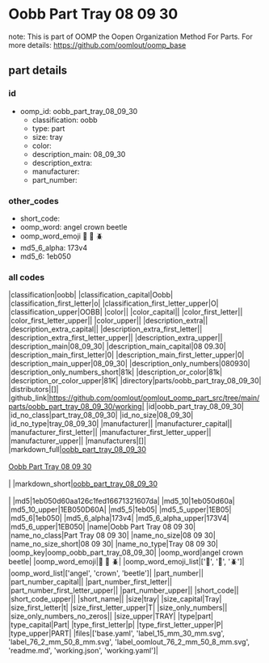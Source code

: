 # Oobb Part Tray 08 09 30  

note: This is part of OOMP the Oopen Organization Method For Parts. For more details: https://github.com/oomlout/oomp_base

##  part details





### id
* oomp_id: oobb_part_tray_08_09_30
  * classification: oobb
  * type: part
  * size: tray
  * color: 
  * description_main: 08_09_30
  * description_extra: 
  * manufacturer: 
  * part_number: 

### other_codes
* short_code: 
* oomp_word: angel crown beetle
* oomp_word_emoji :angel: :crown: :beetle:
* md5_6_alpha: 173v4
* md5_6: 1eb050

### all codes 
|classification|oobb|
|classification_capital|Oobb|
|classification_first_letter|o|
|classification_first_letter_upper|O|
|classification_upper|OOBB|
|color||
|color_capital||
|color_first_letter||
|color_first_letter_upper||
|color_upper||
|description_extra||
|description_extra_capital||
|description_extra_first_letter||
|description_extra_first_letter_upper||
|description_extra_upper||
|description_main|08_09_30|
|description_main_capital|08 09.30|
|description_main_first_letter|0|
|description_main_first_letter_upper|0|
|description_main_upper|08_09_30|
|description_only_numbers|080930|
|description_only_numbers_short|81k|
|description_or_color|81k|
|description_or_color_upper|81K|
|directory|parts/oobb_part_tray_08_09_30|
|distributors|[]|
|github_link|https://github.com/oomlout/oomlout_oomp_part_src/tree/main/parts/oobb_part_tray_08_09_30/working|
|id|oobb_part_tray_08_09_30|
|id_no_class|part_tray_08_09_30|
|id_no_size|08_09_30|
|id_no_type|tray_08_09_30|
|manufacturer||
|manufacturer_capital||
|manufacturer_first_letter||
|manufacturer_first_letter_upper||
|manufacturer_upper||
|manufacturers|[]|
|markdown_full|[oobb_part_tray_08_09_30](https://github.com/oomlout/oomlout_oomp_part_src/tree/main/parts/oobb_part_tray_08_09_30/working)<br>[](https://github.com/oomlout/oomlout_oomp_part_src/tree/main/parts/oobb_part_tray_08_09_30/working)<br>[Oobb Part Tray 08 09 30](https://github.com/oomlout/oomlout_oomp_part_src/tree/main/parts/oobb_part_tray_08_09_30/working)<br><br>|
|markdown_short|[oobb_part_tray_08_09_30](https://github.com/oomlout/oomlout_oomp_part_src/tree/main/parts/oobb_part_tray_08_09_30/working)<br><br>|
|md5|1eb050d60aa126c1fed16671321607da|
|md5_10|1eb050d60a|
|md5_10_upper|1EB050D60A|
|md5_5|1eb05|
|md5_5_upper|1EB05|
|md5_6|1eb050|
|md5_6_alpha|173v4|
|md5_6_alpha_upper|173V4|
|md5_6_upper|1EB050|
|name|Oobb Part Tray 08 09 30|
|name_no_class|Part Tray 08 09 30|
|name_no_size|08 09 30|
|name_no_size_short|08 09 30|
|name_no_type|Tray 08 09 30|
|oomp_key|oomp_oobb_part_tray_08_09_30|
|oomp_word|angel crown beetle|
|oomp_word_emoji|:angel: :crown: :beetle:|
|oomp_word_emoji_list|[':angel:', ':crown:', ':beetle:']|
|oomp_word_list|['angel', 'crown', 'beetle']|
|part_number||
|part_number_capital||
|part_number_first_letter||
|part_number_first_letter_upper||
|part_number_upper||
|short_code||
|short_code_upper||
|short_name||
|size|tray|
|size_capital|Tray|
|size_first_letter|t|
|size_first_letter_upper|T|
|size_only_numbers||
|size_only_numbers_no_zeros||
|size_upper|TRAY|
|type|part|
|type_capital|Part|
|type_first_letter|p|
|type_first_letter_upper|P|
|type_upper|PART|
|files|['base.yaml', 'label_15_mm_30_mm.svg', 'label_76_2_mm_50_8_mm.svg', 'label_oomlout_76_2_mm_50_8_mm.svg', 'readme.md', 'working.json', 'working.yaml']|
